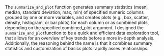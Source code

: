 

The `summarize_and_plot` function generates summary statistics (mean, median, standard deviation, max, min) of specified numeric columns grouped by one or more variables, and creates plots (e.g., box, scatter, density, histogram, or bar plots) for each column or as combined plots, depending on the specified combined_plot argument. I designed the `summarize_and_plot`function to be a quick and efficient data exploration tool, that allows for an overview of key trends before a more in-depth analysis. Additionally, the reasoning behind the name is that it combines summary statistics and customization of basics plots rapidly asses relationships.

